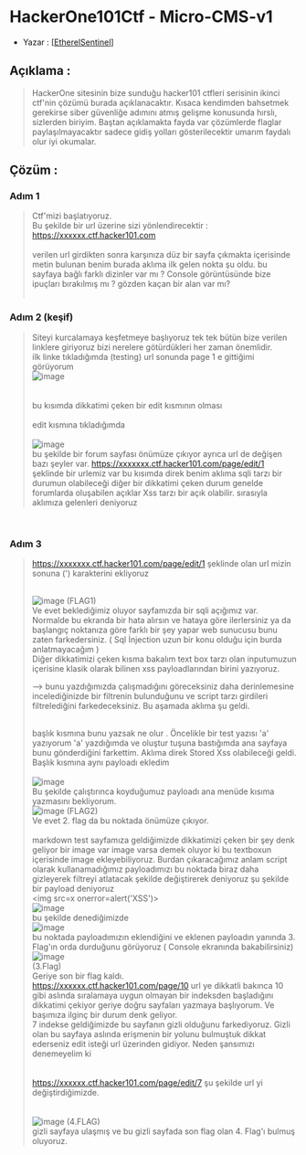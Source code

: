 # HackerOne101Ctf - Micro-CMS-v1

- Yazar : [[EtherelSentinel](https://github.com/EtherealSentinel)\]

## Açıklama : 
> HackerOne sitesinin bize sunduğu hacker101 ctfleri serisinin ikinci ctf'nin çözümü burada açıklanacaktır. Kısaca kendimden bahsetmek gerekirse siber güvenliğe adımını atmış gelişme konusunda hırslı,  sizlerden biriyim. Baştan açıklamakta fayda var çözümlerde flaglar
> paylaşılmayacaktır sadece gidiş yolları gösterilecektir umarım faydalı olur iyi okumalar.

## Çözüm :

### Adım 1

> Ctf'mizi başlatıyoruz. <br>
> Bu şekilde bir url üzerine sizi yönlendirecektir : https://xxxxxx.ctf.hacker101.com <br>
> <br>
> verilen url girdikten sonra karşınıza düz bir sayfa çıkmakta içerisinde metin bulunan benim burada aklıma ilk gelen nokta şu oldu. bu sayfaya bağlı farklı dizinler var mı ? Console görüntüsünde bize ipuçları bırakılmış mı ? gözden kaçan bir alan var mı?  <br><br>

### Adım 2 (keşif)
> Siteyi kurcalamaya keşfetmeye başlıyoruz tek tek bütün bize verilen linklere giriyoruz bizi nerelere götürdükleri her zaman önemlidir.<br>
> ilk linke tıkladığımda (testing) url sonunda page 1 e gittiğimi görüyorum <br>
> ![image](https://github.com/user-attachments/assets/f1bfd419-7f50-46ab-9198-dcf9c8ab27b5) <br><br><br>
> bu kısımda dikkatimi çeken bir edit kısmının olması<br><br>
> edit kısmına tıkladığımda <br><br>
> ![image](https://github.com/user-attachments/assets/c35cac2a-3407-4dd5-8436-ba99ea64d835)
> <br>bu şekilde bir forum sayfası önümüze çıkıyor ayrıca url de değişen bazı şeyler var. https://xxxxxxx.ctf.hacker101.com/page/edit/1 şeklinde bir urlemiz var bu kısımda direk benim aklıma sqli tarzı bir durumun olabileceği
> diğer bir dikkatimi çeken durum genelde forumlarda oluşabilen açıklar Xss tarzı bir açık olabilir. sırasıyla aklımıza gelenleri deniyoruz
<br>

### Adım 3 

> https://xxxxxxx.ctf.hacker101.com/page/edit/1 şeklinde olan url mizin sonuna (') karakterini ekliyoruz <br><br>
>
> ![image](https://github.com/user-attachments/assets/6d04957e-e0ac-4e4f-8b25-65b31a0de124) (FLAG1) <br>
>  Ve evet beklediğimiz oluyor sayfamızda bir sqli açığımız var. Normalde bu ekranda bir hata alırsın ve hataya göre ilerlersiniz ya da başlangıç noktanıza göre farklı bir şey yapar web sunucusu bunu zaten farkedersiniz. ( Sql İnjection uzun bir konu olduğu için burda anlatmayacağım )
> <br>
> Diğer dikkatimizi çeken kısma bakalım text box tarzı olan inputumuzun içerisine klasik olarak bilinen xss payloadlarından birini yazıyoruz.
> <script>alert('XSS')</script> --> bunu yazdığımızda çalışmadığını göreceksiniz daha derinlemesine incelediğinizde bir filtrenin bulunduğunu ve script tarzı girdileri filtrelediğini farkedeceksiniz. Bu aşamada aklıma şu geldi.
> <br> başlık kısmına bunu yazsak ne olur . Öncelikle bir test yazısı 'a' yazıyorum 'a' yazdığımda ve oluştur tuşuna bastığımda ana sayfaya bunu gönderdiğini farkettim. Aklıma direk Stored Xss olabileceği geldi. Başlık kısmına aynı payloadı ekledim
> <br><br> ![image](https://github.com/user-attachments/assets/2684d488-0b70-487c-8533-598e59919390)
><br> Bu şekilde çalıştırınca koyduğumuz payloadı ana menüde kısıma yazmasını bekliyorum. <br>
> ![image](https://github.com/user-attachments/assets/76bc0c38-fcd9-4680-a8c9-d8d341c1b15e) (FLAG2) <br>
> Ve evet 2. flag da bu noktada önümüze çıkıyor. 
><br>
><br>
> markdown test sayfamıza geldiğimizde dikkatimizi çeken bir şey denk geliyor bir image var image varsa demek oluyor ki bu textboxun içerisinde image ekleyebiliyoruz. Burdan çıkaracağımız anlam script olarak kullanamadığımız payloadımızı
> bu noktada biraz daha gizleyerek filtreyi atlatacak şekilde değiştirerek deniyoruz şu şekilde bir payload deniyoruz <br> <img src=x onerror=alert('XSS')>
><br>
>![image](https://github.com/user-attachments/assets/297a1c9c-3b97-4a7a-8ac5-16afe4e67b14)
> <br> bu şekilde denediğimizde
> <br> ![image](https://github.com/user-attachments/assets/15ae1c6e-f49f-42c7-bb6e-99fdea45793f) <br> bu noktada payloadımızın eklendiğini ve eklenen payloadın yanında 3. Flag'ın orda durduğunu görüyoruz ( Console ekranında bakabilirsiniz)
> <br>![image](https://github.com/user-attachments/assets/14efd049-223c-4b6b-8f63-84756128fce7) <br> (3.Flag)
> <br> Geriye son bir flag kaldı.
> <br> https://xxxxxx.ctf.hacker101.com/page/10 url ye dikkatli bakınca 10 gibi aslında sıralamaya uygun olmayan bir indeksden başladığını dikkatimi çekiyor geriye doğru sayfaları yazmaya başlıyorum. Ve başımıza ilginç bir durum denk geliyor.
> <br> 7 indekse geldiğimizde bu sayfanın gizli olduğunu farkediyoruz. Gizli olan bu sayfaya aslında erişmenin bir yolunu bulmuştuk dikkat ederseniz edit isteği url üzerinden gidiyor. Neden şansımızı denemeyelim ki
> <br><br><br>https://xxxxxx.ctf.hacker101.com/page/edit/7  şu şekilde url yi değiştirdiğimizde.<br><br>
> <br>![image](https://github.com/user-attachments/assets/6bfa9fda-ea89-42c7-95e5-2b667d062b77) (4.FLAG) <br>
>gizli sayfaya ulaşmış ve bu gizli sayfada son flag olan 4. Flag'ı bulmuş oluyoruz. <br>





